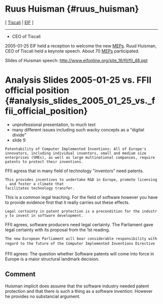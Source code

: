 # Ruus Huisman {#ruus_huisman}

\[ [ Tiscali](SwpattiscaliEn "wikilink") \| [
EIF](EuropeanInternetFoundationEn "wikilink") \]

------------------------------------------------------------------------

-   CEO of Tiscali

2005-01-25 EIF held a reception to welcome the new
[MEPs](MEPs "wikilink"). Ruud Huisman, CEO of Tiscali held a keynote
speech. About 70 [MEPs](MEPs "wikilink") participated.

Slides of Huisman speech:
<http://www.eifonline.org/site_16/fil/fil_48.ppt>

# Analysis Slides 2005-01-25 vs. FFII official position {#analysis_slides_2005_01_25_vs._ffii_official_position}

-   unprofessional presentation, to much text
-   many different issues including such wacky concepts as a \"digital
    divide\"
-   slide 9

`Patentability of Computer Implemented Inventions: All of Europe's`\
`innovators, including individual inventors, small and medium size`\
`enterprises (SMEs), as well as large multinational companies, require`\
`patents to protect their inventions. `

FFII agress that in many field of technology \"inventors\" need patents.

`This provides incentives to undertake R&D in Europe, promote licensing, and foster a climate that`\
`facilitates technology transfer. `

This is a common legal teaching. For the field of software however you
have to provide evidence first that it really carries out these effects.

`Legal certainty in patent protection is a precondition for the industry to invest in software development. `

FFII agrees, software producers need legal certainty. The Parliament
gave legal certainty with its proposal from the 1st reading.

`The new European Parliament will bear considerable responsibility with`\
`regard to the future of the Computer Implemented Inventions Directive`

FFII agrees: The question whether Software patents will come into force
in Europe is a maior structural landmark decision.

## Comment

Huisman implicit does assume that the software industry needed patent
protection and that there is such a thing as a software invention.
However he provides no substancial argument.
